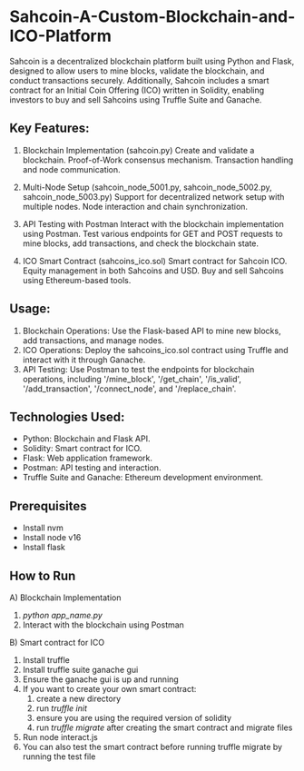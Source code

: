 # Sahcoin-A-Custom-Blockchain-and-ICO-Platform

Sahcoin is a decentralized blockchain platform built using Python and Flask, designed to allow users to mine blocks, validate the blockchain, and conduct transactions securely. Additionally, Sahcoin includes a smart contract for an Initial Coin Offering (ICO) written in Solidity, enabling investors to buy and sell Sahcoins using Truffle Suite and Ganache.

## Key Features:
1) Blockchain Implementation (sahcoin.py)
  Create and validate a blockchain.
  Proof-of-Work consensus mechanism.
  Transaction handling and node communication.

2) Multi-Node Setup (sahcoin_node_5001.py, sahcoin_node_5002.py, sahcoin_node_5003.py)
  Support for decentralized network setup with multiple nodes.
  Node interaction and chain synchronization.

3) API Testing with Postman
  Interact with the blockchain implementation using Postman.
  Test various endpoints for GET and POST requests to mine blocks, add transactions, and check the blockchain state.

4) ICO Smart Contract (sahcoins_ico.sol)
  Smart contract for Sahcoin ICO.
  Equity management in both Sahcoins and USD.
  Buy and sell Sahcoins using Ethereum-based tools.

## Usage:
1) Blockchain Operations: Use the Flask-based API to mine new blocks, add transactions, and manage nodes.
2) ICO Operations: Deploy the sahcoins_ico.sol contract using Truffle and interact with it through Ganache.
3) API Testing: Use Postman to test the endpoints for blockchain operations, including '/mine_block', '/get_chain', '/is_valid', '/add_transaction', '/connect_node', and '/replace_chain'.

## Technologies Used:
* Python: Blockchain and Flask API.
* Solidity: Smart contract for ICO.
* Flask: Web application framework.
* Postman: API testing and interaction.
* Truffle Suite and Ganache: Ethereum development environment.

## Prerequisites
* Install nvm
* Install node v16
* Install flask

## How to Run
A) Blockchain Implementation
1) _python app_name.py_
2) Interact with the blockchain using Postman

B) Smart contract for ICO
1) Install truffle
2) Install truffle suite ganache gui
3) Ensure the ganache gui is up and running
4) If you want to create your own smart contract:
   1) create a new directory
   2) run _truffle init_
   3) ensure you are using the required version of solidity
   4) run _truffle migrate_ after creating the smart contract and migrate files
5) Run node interact.js
6) You can also test the smart contract before running truffle migrate by running the test file

